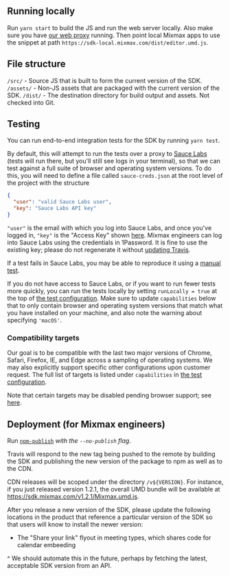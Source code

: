 ## Running locally

Run `yarn start` to build the JS and run the web server locally. Also make sure you have
[our web proxy](https://github.com/mixmaxhq/mixmax-runner/) running. Then point local Mixmax apps to use
the snippet at path `https://sdk-local.mixmax.com/dist/editor.umd.js`.

## File structure

`/src/` - Source JS that is built to form the current version of the SDK.
`/assets/` - Non-JS assets that are packaged with the current version of the SDK.
`/dist/` - The destination directory for build output and assets. Not checked into Git.

## Testing

You can run end-to-end integration tests for the SDK by running `yarn test`.

By default, this will attempt to run the tests over a proxy to [Sauce Labs](https://saucelabs.com/)
(tests will run there, but you'll still see logs in your terminal), so that we can test against a
full suite of browser and operating system versions. To do this, you will need to define a file
called `sauce-creds.json` at the root level of the project with the structure

```json
{
  "user": "valid Sauce Labs user",
  "key": "Sauce Labs API key"
}
```

`"user"` is the email with which you log into Sauce Labs, and once you've logged in, `"key"` is
the "Access Key" shown [here](https://saucelabs.com/beta/user-settings). Mixmax engineers can log
into Sauce Labs using the credentials in 1Password. It is fine to use the existing key; please do
not regenerate it without [updating Travis](https://travis-ci.org/mixmaxhq/mixmax-sdk-js/settings).

If a test fails in Sauce Labs, you may be able to reproduce it using a
[manual test](https://saucelabs.com/beta/manual).

If you do not have access to Sauce Labs, or if you want to run fewer tests more quickly, you
can run the tests locally by setting `runLocally = true` at the top of
[the test configuration](https://github.com/mixmaxhq/mixmax-sdk-js/blob/master/wdio.conf.js).
Make sure to update `capabilities` below that to only contain browser and operating system
versions that match what you have installed on your machine, and also note the warning about
specifying `'macOS'`.

### Compatibility targets

Our goal is to be compatible with the last two major versions of Chrome, Safari, Firefox,
IE, and Edge across a sampling of operating systems. We may also explicitly support specific
other configurations upon customer request. The full list of targets is listed under
`capabilities` in [the test configuration](https://github.com/mixmaxhq/mixmax-sdk-js/blob/master/wdio.conf.js).

Note that certain targets may be disabled pending browser support; see [here](https://github.com/mixmaxhq/mixmax-sdk-js/projects/1).

## Deployment (for Mixmax engineers)

Run [`npm-publish`](https://github.com/mixmaxhq/mixmax-runner/blob/master/scripts/npm-publish)
_with the `--no-publish` flag_.

Travis will respond to the new tag being pushed to the remote by building the
SDK and publishing the new version of the package to npm as well as to the CDN.

CDN releases will be scoped under the directory `/v${VERSION}`. For instance,
if you just released version 1.2.1, the overall UMD bundle will be available at
https://sdk.mixmax.com/v1.2.1/Mixmax.umd.js.

After you release a new version of the SDK, please update the following locations in the product
that reference a particular version of the SDK so that users will know to install the newer
version:

* The "Share your link" flyout in meeting types, which shares code for calendar embeeding

^ We should automate this in the future, perhaps by fetching the latest, acceptable SDK version
from an API.
